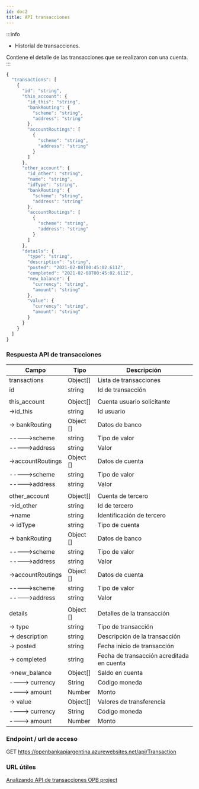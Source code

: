 ```yaml
---
id: doc2
title: API transacciones 
---
```

:::info
* Historial de transacciones.

Contiene el detalle de las transacciones que se realizaron con una cuenta.
:::


```javascript
{
  "transactions": [
    {
      "id": "string",
      "this_account": {
        "id_this": "string",
        "bankRouting": {
          "scheme": "string",
          "address": "string"
        },
        "accountRoutings": [
          {
            "scheme": "string",
            "address": "string"
          }
        ]
      },
      "other_account": {
        "id_other": "string",
        "name": "string",
        "idType": "string",
        "bankRouting": {
          "scheme": "string",
          "address": "string"
        },
        "accountRoutings": [
          {
            "scheme": "string",
            "address": "string"
          }
        ]
      },
      "details": {
        "type": "string",
        "description": "string",
        "posted": "2021-02-08T00:45:02.611Z",
        "completed": "2021-02-08T00:45:02.611Z",
        "new_balance": {
          "currency": "string",
          "amount": "string"
        },
        "value": {
          "currency": "string",
          "amount": "string"
        }
      }
    }
  ]
}
```
### Respuesta API de transacciones

| Campo                              | Tipo       | Descripción                     |
| ---------------------------------- | ---------- | ------------------------------- |
| transactions                |  Object[]  | Lista de transacciones |
| id                | string | Id de transacción |
| | |
| this_account      | Object[] | Cuenta usuario solicitante |
| ->id_this         | string | Id usuario |
| -> bankRouting    | Object [] | Datos de banco |
| ----->scheme      | string | Tipo de valor |
| ----->address     | string | Valor |
| ->accountRoutings | Object [] | Datos de cuenta |
| ----->scheme      | string | Tipo de valor |
| ----->address     | string | Valor |
| | |
| other_account     | Object[] | Cuenta de tercero |
| ->id_other        | string | Id de tercero |
| ->name            | string | Identificación de tercero |
| -> idType         | string | Tipo de cuenta |
| -> bankRouting    | Object [] | Datos de banco |
| ----->scheme      | string | Tipo de valor |
| ----->address     | string | Valor |
| ->accountRoutings | Object [] | Datos de cuenta |
| ----->scheme      | string | Tipo de valor |
| ----->address     | string | Valor |
| | |
| details           | Object [] | Detalles de la transacción |
| -> type           | string | Tipo de transacción |
| -> description    | string | Descripción de la transacción |
| -> posted         | string | Fecha inicio de transacción |
| -> completed      | string | Fecha de transacción acreditada en cuenta |
| ->new_balance     | Object[]    | Saldo en cuenta				    |
| ----> currency    | String	  | Código moneda                   |  
| ----> amount      |	Number	  | Monto                           |
| -> value          | Object[]    | Valores de transferencia				    |
| ----> currency    | String	  | Código moneda                   |  
| ----> amount      |	Number	  | Monto                           |   
 
### Endpoint / url de acceso
GET https://openbankapiargentina.azurewebsites.net/api/Transaction
### URL útiles 
[Analizando API de transacciones OPB project](https://apiexplorer.openbankproject.com/?tags=Transaction,Transaction-Metadata#OBPv3_0_0-getCoreTransactionsForBankAccount)